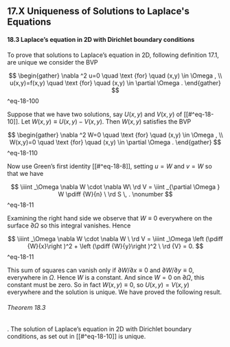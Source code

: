## 17.X Uniqueness of Solutions to Laplace's Equations

#### 18.3 Laplace’s equation in 2D with Dirichlet boundary conditions

To prove that solutions to Laplace’s equation in 2D, following definition 17.1, are unique we consider the BVP


$$ \begin{gather} \nabla ^2 u=0 \quad \text {for} \quad (x,y) \in \Omega , \\ u(x,y)=f(x,y) \quad \text {for} \quad (x,y) \in \partial \Omega . \end{gather} $$
^eq-18-100


Suppose that we have two solutions, say $U(x,y)$ and $V(x,y)$ of [[#^eq-18-10]]. Let $W(x,y) \equiv U(x,y) - V(x,y)$. Then $W(x,y)$ satisfies the BVP


$$ \begin{gather} \nabla ^2 W=0 \quad \text {for} \quad (x,y) \in \Omega , \\ W(x,y)=0 \quad \text {for} \quad (x,y) \in \partial \Omega . \end{gather} $$
^eq-18-110


Now use Green’s first identity [[#^eq-18-8]], setting $u = W$ and $v = W$ so that we have


$$ \iiint _\Omega \nabla W \cdot \nabla W\ \rd V = \iint _{\partial \Omega } W \pdiff {W}{n} \ \rd S \, . \nonumber $$
^eq-18-11


Examining the right hand side we observe that $W \equiv 0$ everywhere on the surface $\partial \Omega$ so this integral vanishes. Hence


$$ \iiint _\Omega \nabla W \cdot \nabla W \ \rd V = \iiint _\Omega \left (\pdiff {W}{x}\right )^2 + \left (\pdiff {W}{y}\right )^2 \ \rd {V} = 0. $$
^eq-18-11


This sum of squares can vanish only if $\partial W/\partial x \equiv 0$ and $\partial W/\partial y \equiv 0$, everywhere in $\Omega$. Hence $W$ is a constant. And since $W = 0$ on $\partial \Omega$, this constant must be zero. So in fact $W(x,y) \equiv 0$, so $U(x,y)=V(x,y)$ everywhere and the solution is unique. We have proved the following result.

###### Theorem 18.3

.  The solution of Laplace’s equation in 2D with Dirichlet boundary conditions, as set out in [[#^eq-18-10]] is unique.